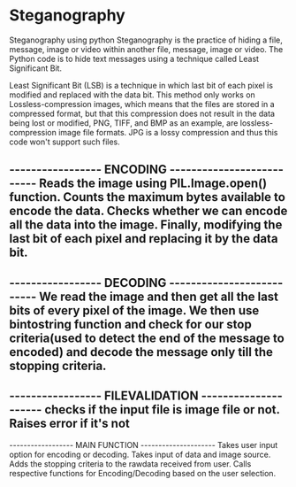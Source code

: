 # Steganography
Steganography using python
Steganography is the practice of hiding a file, message, image or video within another file, message, image or video.
The Python code is to hide text messages using a technique called Least Significant Bit.

Least Significant Bit (LSB) is a technique in which last bit of each pixel is modified and replaced with the data bit. This method only works on Lossless-compression images, which means that the files are stored in a compressed format, but that this compression does not result in the data being lost or modified, PNG, TIFF, and BMP as an example, are lossless-compression image file formats. 
JPG is a lossy compression and thus this code won't support such files.

-----------------  ENCODING --------------------------
Reads the image using PIL.Image.open() function.
Counts the maximum bytes available to encode the data.
Checks whether we can encode all the data into the image.
Finally, modifying the last bit of each pixel and replacing it by the data bit.
------------------------------------------------------

----------------- DECODING  --------------------------
We read the image and then get all the last bits of every pixel of the image. 
We then use bintostring function and check for our stop criteria(used to detect the end of the message to encoded) and decode the message only till the stopping criteria.
------------------------------------------------------

----------------- FILEVALIDATION  ---------------------
checks if the input file is image file or not. Raises error if it's not
--------------------------------------------------------
------------------  MAIN FUNCTION   ---------------------
Takes user input option for encoding or decoding.
Takes input of data and image source.
Adds the stopping criteria to the rawdata received from user.
Calls respective functions for Encoding/Decoding based on the user selection.



